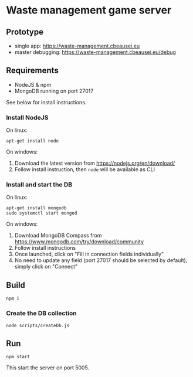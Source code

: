 # Waste management game server

## Prototype

* single app: https://waste-management.cbeausei.eu
* master debugging: https://waste-management.cbeausei.eu/debug

## Requirements

* NodeJS & npm
* MongoDB running on port 27017

See below for install instructions.

### Install NodeJS

On linux:

```
apt-get install node
```

On windows:

1. Download the latest version from https://nodejs.org/en/download/
2. Follow install instruction, then `node` will be available as CLI

### Install and start the DB

On linux:

```
apt-get install mongodb
sudo systemctl start mongod
```

On windows:

1. Download MongoDB Compass from https://www.mongodb.com/try/download/community
2. Follow install instructions
3. Once launched, click on "Fill in connection fields individually"
4. No need to update any field (port 27017 should be selected by default), simply click on "Connect"

## Build

```
npm i
```

### Create the DB collection

```
node scripts/createDb.js
```

## Run

```
npm start
```

This start the server on port 5005.